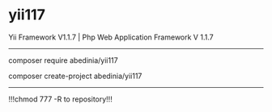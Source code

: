 # yii117
Yii Framework V1.1.7 | Php Web Application Framework V 1.1.7

********************************

composer require abedinia/yii117

composer create-project abedinia/yii117

********************************
!!!chmod 777 -R to repository!!!

